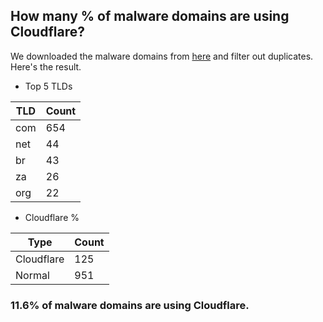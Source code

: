 ## How many % of malware domains are using Cloudflare?


We downloaded the malware domains from [here](https://urlhaus.abuse.ch) and filter out duplicates.
Here's the result.


[//]: # (start replacement)


- Top 5 TLDs

| TLD | Count |
| --- | --- |
| com | 654 |
| net | 44 |
| br | 43 |
| za | 26 |
| org | 22 |


- Cloudflare %

| Type | Count |
| --- | --- |
| Cloudflare | 125 |
| Normal | 951 |


### 11.6% of malware domains are using Cloudflare.